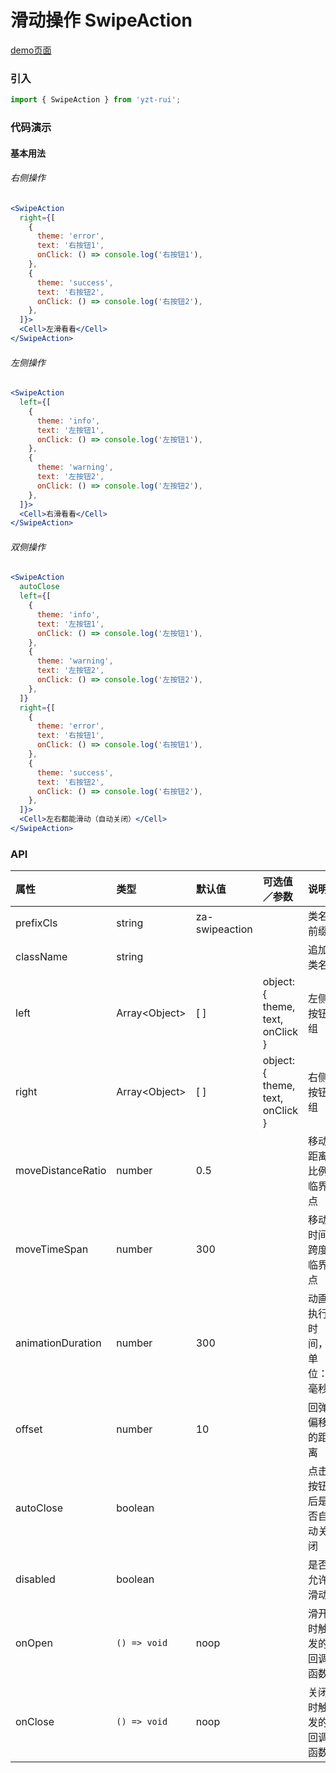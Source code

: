 # 滑动操作 SwipeAction

[demo页面](http://47.102.138.2/yui.mobile/#/swipe-action)

### 引入

```js
import { SwipeAction } from 'yzt-rui';
```

### 代码演示

#### 基本用法

###### 右侧操作
```jsx
<SwipeAction
  right={[
    {
      theme: 'error',
      text: '右按钮1',
      onClick: () => console.log('右按钮1'),
    },
    {
      theme: 'success',
      text: '右按钮2',
      onClick: () => console.log('右按钮2'),
    },
  ]}>
  <Cell>左滑看看</Cell>
</SwipeAction>
```

###### 左侧操作
```jsx
<SwipeAction
  left={[
    {
      theme: 'info',
      text: '左按钮1',
      onClick: () => console.log('左按钮1'),
    },
    {
      theme: 'warning',
      text: '左按钮2',
      onClick: () => console.log('左按钮2'),
    },
  ]}>
  <Cell>右滑看看</Cell>
</SwipeAction>
```

###### 双侧操作
```jsx
<SwipeAction
  autoClose
  left={[
    {
      theme: 'info',
      text: '左按钮1',
      onClick: () => console.log('左按钮1'),
    },
    {
      theme: 'warning',
      text: '左按钮2',
      onClick: () => console.log('左按钮2'),
    },
  ]}
  right={[
    {
      theme: 'error',
      text: '右按钮1',
      onClick: () => console.log('右按钮1'),
    },
    {
      theme: 'success',
      text: '右按钮2',
      onClick: () => console.log('右按钮2'),
    },
  ]}>
  <Cell>左右都能滑动（自动关闭）</Cell>
</SwipeAction>
```


### API

| 属性 | 类型 | 默认值 | 可选值／参数 | 说明 |
| :--- | :--- | :--- | :--- | :--- |
| prefixCls | string | za-swipeaction | | 类名前缀 |
| className | string | | | 追加类名 |
| left | Array&lt;Object&gt; | [ ] | object: { theme, text, onClick } | 左侧按钮组 |
| right | Array&lt;Object&gt; | [ ] | object: { theme, text, onClick } | 右侧按钮组 |
| moveDistanceRatio | number | 0.5 | | 移动距离比例临界点 |
| moveTimeSpan | number | 300 | | 移动时间跨度临界点 |
| animationDuration | number | 300 | | 动画执行时间，单位：毫秒 |
| offset | number | 10 | | 回弹偏移的距离 |
| autoClose | boolean | | | 点击按钮后是否自动关闭 |
| disabled | boolean | | | 是否允许滑动 |
| onOpen | <code>() => void</code> | noop | | 滑开时触发的回调函数 |
| onClose | <code>() => void</code> | noop | | 关闭时触发的回调函数 |




